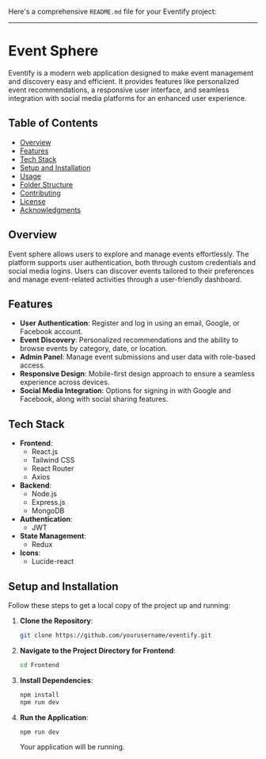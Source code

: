 Here's a comprehensive `README.md` file for your Eventify project:

---

# Event Sphere

Eventify is a modern web application designed to make event management and discovery easy and efficient. It provides features like personalized event recommendations, a responsive user interface, and seamless integration with social media platforms for an enhanced user experience.

## Table of Contents

- [Overview](#overview)
- [Features](#features)
- [Tech Stack](#tech-stack)
- [Setup and Installation](#setup-and-installation)
- [Usage](#usage)
- [Folder Structure](#folder-structure)
- [Contributing](#contributing)
- [License](#license)
- [Acknowledgments](#acknowledgments)

## Overview

Event sphere allows users to explore and manage events effortlessly. The platform supports user authentication, both through custom credentials and social media logins. Users can discover events tailored to their preferences and manage event-related activities through a user-friendly dashboard.

## Features

- **User Authentication**: Register and log in using an email, Google, or Facebook account.
- **Event Discovery**: Personalized recommendations and the ability to browse events by category, date, or location.
- **Admin Panel**: Manage event submissions and user data with role-based access.
- **Responsive Design**: Mobile-first design approach to ensure a seamless experience across devices.
- **Social Media Integration**: Options for signing in with Google and Facebook, along with social sharing features.

## Tech Stack

- **Frontend**: 
  - React.js
  - Tailwind CSS
  - React Router
  - Axios
- **Backend**:
  - Node.js
  - Express.js
  - MongoDB
- **Authentication**: 
  - JWT
- **State Management**: 
  - Redux
- **Icons**: 
  - Lucide-react

## Setup and Installation

Follow these steps to get a local copy of the project up and running:

1. **Clone the Repository**:
   ```bash
   git clone https://github.com/yourusername/eventify.git
   ```

2. **Navigate to the Project Directory for Frontend**:
   ```bash
   cd Frontend
   ```

3. **Install Dependencies**:
   ```bash
   npm install
   npm run dev
   ```

5. **Run the Application**:
   ```bash
   npm run dev
   ```
   Your application will be running.
